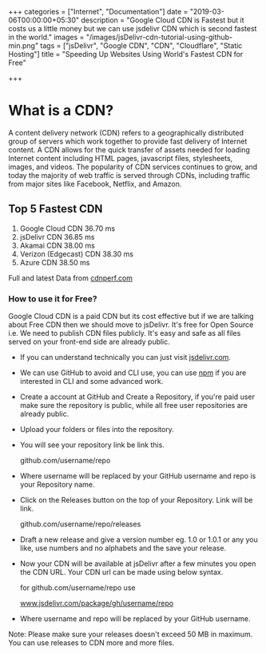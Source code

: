 +++
categories = ["Internet", "Documentation"]
date = "2019-03-06T00:00:00+05:30"
description = "Google Cloud CDN is Fastest but it costs us a little money but we can use jsdelivr CDN which is second fastest in the world."
images = "/images/jsDelivr-cdn-tutorial-using-github-min.png"
tags = ["jsDelivr", "Google CDN", "CDN", "Cloudflare", "Static Hosting"]
title = "Speeding Up Websites Using World's Fastest CDN for Free"

+++
# What is a CDN?

A content delivery network (CDN) refers to a geographically distributed group of servers which work together to provide fast delivery of Internet content. A CDN allows for the quick transfer of assets needed for loading Internet content including HTML pages, javascript files, stylesheets, images, and videos. The popularity of CDN services continues to grow, and today the majority of web traffic is served through CDNs, including traffic from major sites like Facebook, Netflix, and Amazon.

## Top 5 Fastest CDN

1. Google Cloud CDN 36.70 ms
2. jsDelivr CDN 36.85 ms
3. Akamai CDN 38.00 ms
4. Verizon (Edgecast) CDN 38.30 ms
5. Azure CDN 38.50 ms

Full and latest Data from [cdnperf.com](https://www.cdnperf.com/ "https://www.cdnperf.com/")

### How to use it for Free?

Google Cloud CDN is a paid CDN but its cost effective but if we are talking about Free CDN then we should move to jsDelivr. It's free for Open Source i.e. We need to publish CDN files publicly. It's easy and safe as all files served on your front-end side are already public.

* If you can understand technically you can just visit [jsdelivr.com](https://www.jsdelivr.com/ "https://www.jsdelivr.com/").
* We can use GitHub to avoid and CLI use, you can use [npm](https://www.npmjs.com/ "npm") if you are interested in CLI and some advanced work.
* Create a account at GitHub and Create a Repository, if you're paid user make sure the repository is public, while all free user repositories are already public.
* Upload your folders or files into the repository.
* You will see your repository link be link this.

    github.com/username/repo

* Where username will be replaced by your GitHub username and repo is your Repository name.
* Click on the Releases button on the top of your Repository. Link will be link.

    github.com/username/repo/releases

* Draft a new release and give a version number eg. 1.0 or 1.0.1 or any you like, use numbers and no alphabets and the save your release.
* Now your CDN will be available at jsDelivr after a few minutes you open the CDN URL. Your CDN url can be made using below syntax.

    for github.com/username/repo use

    www.jsdelivr.com/package/gh/username/repo

* Where username and repo will be replaced by your GitHub username.

Note: Please make sure your releases doesn't exceed 50 MB in maximum. You can use releases to CDN more and more files.